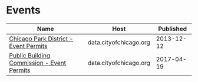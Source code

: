 # Events

Name | Host | Published
---- | ---- | ---------
[Chicago Park District - Event Permits](../datasets/pk66-w54g.md) | data.cityofchicago.org | 2013-12-12
[Public Building Commission - Event Permits](../datasets/knv6-r5ad.md) | data.cityofchicago.org | 2017-04-19


